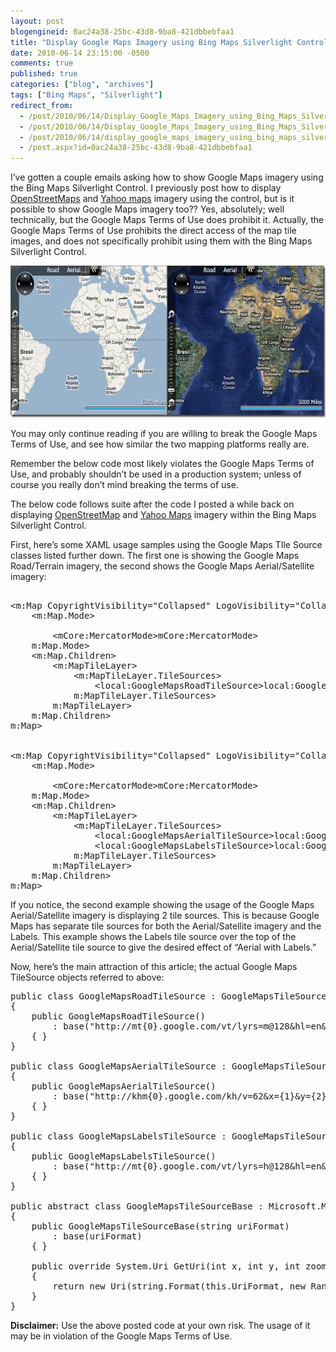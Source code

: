 ```yaml
---
layout: post
blogengineid: 0ac24a38-25bc-43d8-9ba8-421dbbebfaa1
title: "Display Google Maps Imagery using Bing Maps Silverlight Control"
date: 2010-06-14 23:15:00 -0500
comments: true
published: true
categories: ["blog", "archives"]
tags: ["Bing Maps", "Silverlight"]
redirect_from: 
  - /post/2010/06/14/Display_Google_Maps_Imagery_using_Bing_Maps_Silverlight_Control.aspx
  - /post/2010/06/14/Display_Google_Maps_Imagery_using_Bing_Maps_Silverlight_Control
  - /post/2010/06/14/display_google_maps_imagery_using_bing_maps_silverlight_control
  - /post.aspx?id=0ac24a38-25bc-43d8-9ba8-421dbbebfaa1
---
```

<!-- more -->

I&rsquo;ve gotten a couple emails asking how to show Google Maps imagery using the Bing Maps Silverlight Control. I previously post how to display <a href="/post/2009/11/12/Display_OpenStreetMap_Imagery_using_Bing_Maps_Silverlight_Control_Version_1_RTW.aspx">OpenStreetMaps</a> and <a href="/post/2009/03/20/Virtual-Earth-Silverlight-Overlay-OpenStreetMap2c-OpenAerialMap-and-Yahoo-Map-Imagery-using-Custom-Tile-Layers!.aspx">Yahoo maps</a> imagery using the control, but is it possible to show Google Maps imagery too?? Yes, absolutely; well technically, but the Google Maps Terms of Use does prohibit it. Actually, the Google Maps Terms of Use prohibits the direct access of the map tile images, and does not specifically prohibit using them with the Bing Maps Silverlight Control.

<a href="/files/SLBingMapsControl_GoogleMapsImagery.png"><img style="border-bottom: 0px; border-left: 0px; display: inline; border-top: 0px; border-right: 0px" title="SLBingMapsControl_GoogleMapsImagery" src="/files/SLBingMapsControl_GoogleMapsImagery_thumb.png" border="0" alt="SLBingMapsControl_GoogleMapsImagery" width="644" height="243" /></a>

You may only continue reading if you are willing to break the Google Maps Terms of Use, and see how similar the two mapping platforms really are.

Remember the below code most likely violates the Google Maps Terms of Use, and probably shouldn&rsquo;t be used in a production system; unless of course you really don&rsquo;t mind breaking the terms of use.

The below code follows suite after the code I posted a while back on displaying <a href="/post/2009/11/12/Display_OpenStreetMap_Imagery_using_Bing_Maps_Silverlight_Control_Version_1_RTW.aspx">OpenStreetMap</a> and <a href="/post/2009/03/20/Virtual-Earth-Silverlight-Overlay-OpenStreetMap2c-OpenAerialMap-and-Yahoo-Map-Imagery-using-Custom-Tile-Layers!.aspx">Yahoo Maps</a> imagery within the Bing Maps Silverlight Control.

First, here&rsquo;s some XAML usage samples using the Google Maps TIle Source classes listed further down. The first one is showing the Google Maps Road/Terrain imagery, the second shows the Google Maps Aerial/Satellite imagery:
<pre class="csharpcode"><span class="rem"><!-- Display Google Maps Road/Terrain Imagery --></span>
<span class="kwrd"><</span><span class="html">m:Map</span> <span class="attr">CopyrightVisibility</span><span class="kwrd">="Collapsed"</span> <span class="attr">LogoVisibility</span><span class="kwrd">="Collapsed"</span><span class="kwrd">></span>
    <span class="kwrd"><</span><span class="html">m:Map.Mode</span><span class="kwrd">></span>
        <span class="rem"><!-- Do Not Display Bing Maps Imagery --></span>
        <span class="kwrd"><</span><span class="html">mCore:MercatorMode</span><span class="kwrd">></</span><span class="html">mCore:MercatorMode</span><span class="kwrd">></span>
    <span class="kwrd"></</span><span class="html">m:Map.Mode</span><span class="kwrd">></span>
    <span class="kwrd"><</span><span class="html">m:Map.Children</span><span class="kwrd">></span>
        <span class="kwrd"><</span><span class="html">m:MapTileLayer</span><span class="kwrd">></span>
            <span class="kwrd"><</span><span class="html">m:MapTileLayer.TileSources</span><span class="kwrd">></span>
                <span class="kwrd"><</span><span class="html">local:GoogleMapsRoadTileSource</span><span class="kwrd">></</span><span class="html">local:GoogleMapsRoadTileSource</span><span class="kwrd">></span>
            <span class="kwrd"></</span><span class="html">m:MapTileLayer.TileSources</span><span class="kwrd">></span>
        <span class="kwrd"></</span><span class="html">m:MapTileLayer</span><span class="kwrd">></span>
    <span class="kwrd"></</span><span class="html">m:Map.Children</span><span class="kwrd">></span>
<span class="kwrd"></</span><span class="html">m:Map</span><span class="kwrd">></span>

<span class="rem"><!-- Display Google Maps Aerial/Satellite Imagery with Labels --></span>
<span class="kwrd"><</span><span class="html">m:Map</span> <span class="attr">CopyrightVisibility</span><span class="kwrd">="Collapsed"</span> <span class="attr">LogoVisibility</span><span class="kwrd">="Collapsed"</span><span class="kwrd">></span>
    <span class="kwrd"><</span><span class="html">m:Map.Mode</span><span class="kwrd">></span>
        <span class="rem"><!-- Do Not Display Bing Maps Imagery --></span>
        <span class="kwrd"><</span><span class="html">mCore:MercatorMode</span><span class="kwrd">></</span><span class="html">mCore:MercatorMode</span><span class="kwrd">></span>
    <span class="kwrd"></</span><span class="html">m:Map.Mode</span><span class="kwrd">></span>
    <span class="kwrd"><</span><span class="html">m:Map.Children</span><span class="kwrd">></span>
        <span class="kwrd"><</span><span class="html">m:MapTileLayer</span><span class="kwrd">></span>
            <span class="kwrd"><</span><span class="html">m:MapTileLayer.TileSources</span><span class="kwrd">></span>
                <span class="kwrd"><</span><span class="html">local:GoogleMapsAerialTileSource</span><span class="kwrd">></</span><span class="html">local:GoogleMapsAerialTileSource</span><span class="kwrd">></span>
                <span class="kwrd"><</span><span class="html">local:GoogleMapsLabelsTileSource</span><span class="kwrd">></</span><span class="html">local:GoogleMapsLabelsTileSource</span><span class="kwrd">></span>
            <span class="kwrd"></</span><span class="html">m:MapTileLayer.TileSources</span><span class="kwrd">></span>
        <span class="kwrd"></</span><span class="html">m:MapTileLayer</span><span class="kwrd">></span>
    <span class="kwrd"></</span><span class="html">m:Map.Children</span><span class="kwrd">></span>
<span class="kwrd"></</span><span class="html">m:Map</span><span class="kwrd">></span></pre>

<!-- .csharpcode, .csharpcode pre { 	font-size: small; 	color: black; 	font-family: consolas, "Courier New", courier, monospace; 	background-color: #ffffff; 	/*white-space: pre;*/ } .csharpcode pre { margin: 0em; } .csharpcode .rem { color: #008000; } .csharpcode .kwrd { color: #0000ff; } .csharpcode .str { color: #006080; } .csharpcode .op { color: #0000c0; } .csharpcode .preproc { color: #cc6633; } .csharpcode .asp { background-color: #ffff00; } .csharpcode .html { color: #800000; } .csharpcode .attr { color: #ff0000; } .csharpcode .alt  { 	background-color: #f4f4f4; 	width: 100%; 	margin: 0em; } .csharpcode .lnum { color: #606060; } -->

 

If you notice, the second example showing the usage of the Google Maps Aerial/Satellite imagery is displaying 2 tile sources. This is because Google Maps has separate tile sources for both the Aerial/Satellite imagery and the Labels. This example shows the Labels tile source over the top of the Aerial/Satellite tile source to give the desired effect of &ldquo;Aerial with Labels.&rdquo;

Now, here&rsquo;s the main attraction of this article; the actual Google Maps TileSource objects referred to above:
<pre class="csharpcode"><span class="kwrd">public</span> <span class="kwrd">class</span> GoogleMapsRoadTileSource : GoogleMapsTileSourceBase
{
    <span class="kwrd">public</span> GoogleMapsRoadTileSource()
        : <span class="kwrd">base</span>(<span class="str">"http://mt{0}.google.com/vt/lyrs=m@128&amp;hl=en&amp;x={1}&amp;y={2}&amp;z={3}&amp;s="</span>)
    { }
}

<span class="kwrd">public</span> <span class="kwrd">class</span> GoogleMapsAerialTileSource : GoogleMapsTileSourceBase
{
    <span class="kwrd">public</span> GoogleMapsAerialTileSource()
        : <span class="kwrd">base</span>(<span class="str">"http://khm{0}.google.com/kh/v=62&amp;x={1}&amp;y={2}&amp;z={3}&amp;s="</span>)
    { }
}

<span class="kwrd">public</span> <span class="kwrd">class</span> GoogleMapsLabelsTileSource : GoogleMapsTileSourceBase
{
    <span class="kwrd">public</span> GoogleMapsLabelsTileSource()
        : <span class="kwrd">base</span>(<span class="str">"http://mt{0}.google.com/vt/lyrs=h@128&amp;hl=en&amp;x={1}&amp;y={2}&amp;z={3}&amp;s="</span>)
    { }
}

<span class="kwrd">public</span> <span class="kwrd">abstract</span> <span class="kwrd">class</span> GoogleMapsTileSourceBase : Microsoft.Maps.MapControl.TileSource
{
    <span class="kwrd">public</span> GoogleMapsTileSourceBase(<span class="kwrd">string</span> uriFormat)
        : <span class="kwrd">base</span>(uriFormat)
    { }

    <span class="kwrd">public</span> <span class="kwrd">override</span> System.Uri GetUri(<span class="kwrd">int</span> x, <span class="kwrd">int</span> y, <span class="kwrd">int</span> zoomLevel)
    {
        <span class="kwrd">return</span> <span class="kwrd">new</span> Uri(<span class="kwrd">string</span>.Format(<span class="kwrd">this</span>.UriFormat, <span class="kwrd">new</span> Random().Next() % 4, x, y, zoomLevel));
    }
}</pre>

<!-- .csharpcode, .csharpcode pre { 	font-size: small; 	color: black; 	font-family: consolas, "Courier New", courier, monospace; 	background-color: #ffffff; 	/*white-space: pre;*/ } .csharpcode pre { margin: 0em; } .csharpcode .rem { color: #008000; } .csharpcode .kwrd { color: #0000ff; } .csharpcode .str { color: #006080; } .csharpcode .op { color: #0000c0; } .csharpcode .preproc { color: #cc6633; } .csharpcode .asp { background-color: #ffff00; } .csharpcode .html { color: #800000; } .csharpcode .attr { color: #ff0000; } .csharpcode .alt  { 	background-color: #f4f4f4; 	width: 100%; 	margin: 0em; } .csharpcode .lnum { color: #606060; } -->

 

**Disclaimer:** Use the above posted code at your own risk. The usage of it may be in violation of the Google Maps Terms of Use.
